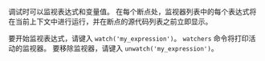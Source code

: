 
调试时可以监视表达式和变量值。 
在每个断点处，监视器列表中的每个表达式将在当前上下文中进行运行，并在断点的源代码列表之前立即显示。

要开始监视表达式，请键入 `watch('my_expression')`。 
`watchers` 命令将打印活动的监视器。 
要移除监视器，请键入 `unwatch('my_expression')`。

